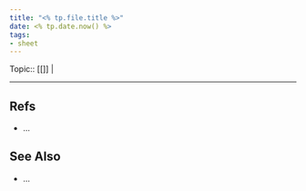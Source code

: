 ```yaml
---
title: "<% tp.file.title %>"
date: <% tp.date.now() %>
tags:
- sheet
---
```


Topic:: [[]] | 

---

## Refs
- ...
## See Also
- ...
